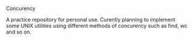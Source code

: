 Concurency

A practice repository for personal use. Curently planning
to implement some UNIX utilities using different methods of concurency
such as find, wc and so on.